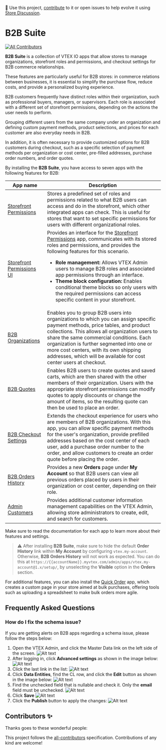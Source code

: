 📢 Use this project, [contribute](https://github.com/vtex-apps/b2b-suite) to it or open issues to help evolve it using [Store Discussion](https://github.com/vtex-apps/store-discussion).

# B2B Suite

<!-- DOCS-IGNORE:start -->
<!-- ALL-CONTRIBUTORS-BADGE:START - Do not remove or modify this section -->

[![All Contributors](https://img.shields.io/badge/all_contributors-0-orange.svg?style=flat-square)](#contributors-)

<!-- ALL-CONTRIBUTORS-BADGE:END -->
<!-- DOCS-IGNORE:end -->

**B2B Suite** is a collection of VTEX IO apps that allow stores to manage organizations, storefront roles and permissions, and checkout settings for B2B commerce relationships.

These features are particularly useful for B2B stores: in commerce relations between businesses, it is essential to simplify the purchase flow, reduce costs, and provide a personalized buying experience.

B2B customers frequently have distinct roles within their organization, such as professional buyers, managers, or supervisors. Each role is associated with a different set of storefront permissions, depending on the actions the user needs to perform.

Grouping different users from the same company under an organization and defining custom payment methods, product selections, and prices for each customer are also everyday needs in B2B.

In addition, it is often necessary to provide customized options for B2B customers during checkout, such as a specific selection of payment methods per organization or cost center, pre-filled addresses, purchase order numbers, and order quotes.

By installing the **B2B Suite**, you have access to seven apps with the following features for B2B:

| **App name** | **Description** |
| - | - |
| [Storefront Permissions](https://developers.vtex.com/docs/guides/vtex-storefront-permissions) | Stores a predefined set of roles and permissions related to what B2B users can access and do in the storefront, which other integrated apps can check. This is useful for stores that want to set specific permissions for users with different organizational roles. |
| [Storefront Permissions UI](https://developers.vtex.com/docs/guides/vtex-storefront-permissions-ui) | Provides an interface for the [Storefront Permissions](https://developers.vtex.com/docs/guides/vtex-storefront-permissions) app, communicates with its stored roles and permissions, and provides the following features for this scenario. <ul><li><b>Role management:</b> Allows VTEX Admin users to manage B2B roles and associated app permissions through an interface.</li>  <li><b>Theme block configuration:</b> Enables conditional theme blocks so only users with the required permissions can access specific content in your storefront.</li></ul> |
| [B2B Organizations](https://developers.vtex.com/docs/guides/vtex-b2b-organizations) | Enables you to group B2B users into organizations to which you can assign specific payment methods, price tables, and product collections. This allows all organization users to share the same commercial conditions. Each organization is further segmented into one or more cost centers, with its own shipping addresses, which will be available for cost center users at checkout. |
| [B2B Quotes](https://developers.vtex.com/docs/guides/vtex-b2b-quotes) | Enables B2B users to create quotes and saved carts, which are then shared with the other members of their organization. Users with the appropriate storefront permissions can modify quotes to apply discounts or change the amount of items, so the resulting quote can then be used to place an order. |
| [B2B Checkout Settings](https://developers.vtex.com/docs/guides/vtex-b2b-checkout-settings) | Extends the checkout experience for users who are members of B2B organizations. With this app, you can allow specific payment methods for the user's organization, provide prefilled addresses based on the cost center of each user, add a purchase order number to the order, and allow customers to create an order quote before placing the order. |
| [B2B Orders History](https://github.com/vtex-apps/b2b-orders-history) | Provides a new **Orders** page under **My Account** so that B2B users can view all previous orders placed by users in their organization or cost center, depending on their role. |
| [Admin Customers](https://developers.vtex.com/docs/guides/vtex-admin-customers) | Provides additional customer information management capabilities on the VTEX Admin, allowing store administrators to create, edit, and search for customers. |

Make sure to read the documentation for each app to learn more about their features and settings.

> ⚠️ After installing **B2B Suite**, make sure to hide the default **Order History** link within **My Account** by configuring `vtex.my-account`. Otherwise, **B2B Orders History** will not work as expected. You can do this at `https://{{accountName}}.myvtex.com/admin/apps/vtex.my-account@1.x/setup/`, by unselecting the **Visible** option in the **Orders** section.

For additional features, you can also install the [Quick Order](https://developers.vtex.com/docs/apps/vtex.quickorder) app, which creates a custom page in your store aimed at bulk purchases, offering tools such as uploading a spreadsheet to make bulk orders more agile.

## Frequently Asked Questions

### How do I fix the schema issue?

If you are getting alerts on B2B apps regarding a schema issue, please follow the steps below:

1) Open the VTEX Admin, and click the Master Data link on the left side of the screen. ![Alt text](https://raw.githubusercontent.com/vtex-apps/b2b-suite/main/docs/assets/schema-1.png "Step one") 
2) After logging in, click **Advanced settings** as shown in the image below: ![Alt text](https://raw.githubusercontent.com/vtex-apps/b2b-suite/main/docs/assets/schema-2.png "Step two") 
3) Click the last link in the list: ![Alt text](https://raw.githubusercontent.com/vtex-apps/b2b-suite/main/docs/assets/schema-3.png "Step three") 
4) Click **Data Entities**, find the CL row, and click the **Edit** button as shown in the image below: ![Alt text](https://raw.githubusercontent.com/vtex-apps/b2b-suite/main/docs/assets/schema-4.png "Step four") 
5) Find the unchecked field that is nullable and check it. Only the **email** field must be unchecked. ![Alt text](https://raw.githubusercontent.com/vtex-apps/b2b-suite/main/docs/assets/schema-5.png "Step five") 
6) Click **Save** ![Alt text](https://raw.githubusercontent.com/vtex-apps/b2b-suite/main/docs/assets/schema-6.png "Step six") 
7) Click the **Publish** button to apply the changes: ![Alt text](https://raw.githubusercontent.com/vtex-apps/b2b-suite/main/docs/assets/schema-7.png "Step seven")

<!-- DOCS-IGNORE:start -->

## Contributors ✨

Thanks goes to these wonderful people:

<!-- ALL-CONTRIBUTORS-LIST:START - Do not remove or modify this section -->
<!-- prettier-ignore-start -->
<!-- markdownlint-disable -->
<!-- markdownlint-enable -->
<!-- prettier-ignore-end -->

<!-- ALL-CONTRIBUTORS-LIST:END -->

This project follows the [all-contributors](https://github.com/all-contributors/all-contributors) specification. Contributions of any kind are welcome!

<!-- DOCS-IGNORE:end -->
